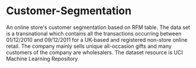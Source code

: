 # Customer-Segmentation
An online store's customer segmentation based on RFM table. The data set is a transnational  which contains all the transactions occurring between 01/12/2010 and 09/12/2011 for a UK-based and registered non-store online retail. The company mainly sells unique all-occasion gifts and many customers of the company are wholesalers. The dataset resource is UCI Machine Learning Repository
